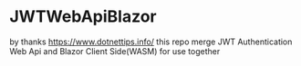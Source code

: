 # JWTWebApiBlazor
by thanks https://www.dotnettips.info/ this repo merge JWT Authentication Web Api and Blazor Client Side(WASM) for use together
